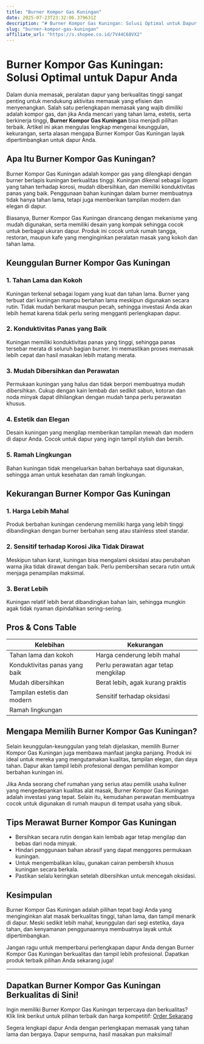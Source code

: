 ```yaml
---
title: "Burner Kompor Gas Kuningan"
date: 2025-07-23T23:32:06.379631Z
description: "# Burner Kompor Gas Kuningan: Solusi Optimal untuk Dapur Anda..."
slug: "burner-kompor-gas-kuningan"
affiliate_url: "https://s.shopee.co.id/7V44C68VX2"
---
```

# Burner Kompor Gas Kuningan: Solusi Optimal untuk Dapur Anda

Dalam dunia memasak, peralatan dapur yang berkualitas tinggi sangat penting untuk mendukung aktivitas memasak yang efisien dan menyenangkan. Salah satu perlengkapan memasak yang wajib dimiliki adalah kompor gas, dan jika Anda mencari yang tahan lama, estetis, serta berkinerja tinggi, **Burner Kompor Gas Kuningan** bisa menjadi pilihan terbaik. Artikel ini akan mengulas lengkap mengenai keunggulan, kekurangan, serta alasan mengapa Burner Kompor Gas Kuningan layak dipertimbangkan untuk dapur Anda.

## Apa Itu Burner Kompor Gas Kuningan?

Burner Kompor Gas Kuningan adalah kompor gas yang dilengkapi dengan burner berlapis kuningan berkualitas tinggi. Kuningan dikenal sebagai logam yang tahan terhadap korosi, mudah dibersihkan, dan memiliki konduktivitas panas yang baik. Penggunaan bahan kuningan dalam burner membuatnya tidak hanya tahan lama, tetapi juga memberikan tampilan modern dan elegan di dapur.

Biasanya, Burner Kompor Gas Kuningan dirancang dengan mekanisme yang mudah digunakan, serta memiliki desain yang kompak sehingga cocok untuk berbagai ukuran dapur. Produk ini cocok untuk rumah tangga, restoran, maupun kafe yang menginginkan peralatan masak yang kokoh dan tahan lama.

## Keunggulan Burner Kompor Gas Kuningan

### 1. Tahan Lama dan Kokoh

Kuningan terkenal sebagai logam yang kuat dan tahan lama. Burner yang terbuat dari kuningan mampu bertahan lama meskipun digunakan secara rutin. Tidak mudah berkarat maupun pecah, sehingga investasi Anda akan lebih hemat karena tidak perlu sering mengganti perlengkapan dapur.

### 2. Konduktivitas Panas yang Baik

Kuningan memiliki konduktivitas panas yang tinggi, sehingga panas tersebar merata di seluruh bagian burner. Ini memastikan proses memasak lebih cepat dan hasil masakan lebih matang merata.

### 3. Mudah Dibersihkan dan Perawatan

Permukaan kuningan yang halus dan tidak berpori membuatnya mudah dibersihkan. Cukup dengan kain lembab dan sedikit sabun, kotoran dan noda minyak dapat dihilangkan dengan mudah tanpa perlu perawatan khusus.

### 4. Estetik dan Elegan

Desain kuningan yang mengilap memberikan tampilan mewah dan modern di dapur Anda. Cocok untuk dapur yang ingin tampil stylish dan bersih.

### 5. Ramah Lingkungan

Bahan kuningan tidak mengeluarkan bahan berbahaya saat digunakan, sehingga aman untuk kesehatan dan ramah lingkungan.

## Kekurangan Burner Kompor Gas Kuningan

### 1. Harga Lebih Mahal

Produk berbahan kuningan cenderung memiliki harga yang lebih tinggi dibandingkan dengan burner berbahan seng atau stainless steel standar.

### 2. Sensitif terhadap Korosi Jika Tidak Dirawat

Meskipun tahan karat, kuningan bisa mengalami oksidasi atau perubahan warna jika tidak dirawat dengan baik. Perlu pembersihan secara rutin untuk menjaga penampilan maksimal.

### 3. Berat Lebih

Kuningan relatif lebih berat dibandingkan bahan lain, sehingga mungkin agak tidak nyaman dipindahkan sering-sering.

## Pros & Cons Table

| Kelebihan                          | Kekurangan                                |
|-------------------------------------|-------------------------------------------|
| Tahan lama dan kokoh               | Harga cenderung lebih mahal            |
| Konduktivitas panas yang baik     | Perlu perawatan agar tetap mengkilap  |
| Mudah dibersihkan                  | Berat lebih, agak kurang praktis     |
| Tampilan estetis dan modern        | Sensitif terhadap oksidasi         |
| Ramah lingkungan                   |                                           |

## Mengapa Memilih Burner Kompor Gas Kuningan?

Selain keunggulan-keunggulan yang telah dijelaskan, memilih Burner Kompor Gas Kuningan juga membawa manfaat jangka panjang. Produk ini ideal untuk mereka yang mengutamakan kualitas, tampilan elegan, dan daya tahan. Dapur akan tampil lebih profesional dengan pemilihan kompor berbahan kuningan ini.

Jika Anda seorang chef rumahan yang serius atau pemilik usaha kuliner yang mengedepankan kualitas alat masak, Burner Kompor Gas Kuningan adalah investasi yang tepat. Selain itu, kemudahan perawatan membuatnya cocok untuk digunakan di rumah maupun di tempat usaha yang sibuk.

## Tips Merawat Burner Kompor Gas Kuningan

- Bersihkan secara rutin dengan kain lembab agar tetap mengilap dan bebas dari noda minyak.
- Hindari penggunaan bahan abrasif yang dapat menggores permukaan kuningan.
- Untuk mengembalikan kilau, gunakan cairan pembersih khusus kuningan secara berkala.
- Pastikan selalu keringkan setelah dibersihkan untuk mencegah oksidasi.

## Kesimpulan

Burner Kompor Gas Kuningan adalah pilihan tepat bagi Anda yang menginginkan alat masak berkualitas tinggi, tahan lama, dan tampil menarik di dapur. Meski sedikit lebih mahal, keunggulan dari segi estetika, daya tahan, dan kenyamanan penggunaannya membuatnya layak untuk dipertimbangkan.

Jangan ragu untuk memperbarui perlengkapan dapur Anda dengan Burner Kompor Gas Kuningan berkualitas dan tampil lebih profesional. Dapatkan produk terbaik pilihan Anda sekarang juga!

---

## Dapatkan Burner Kompor Gas Kuningan Berkualitas di Sini!

Ingin memiliki Burner Kompor Gas Kuningan terpercaya dan berkualitas? Klik link berikut untuk pilihan terbaik dan harga kompetitif: [Order Sekarang](https://s.shopee.co.id/7V44C68VX2)

Segera lengkapi dapur Anda dengan perlengkapan memasak yang tahan lama dan bergaya. Dapur sempurna, hasil masakan pun maksimal!